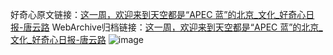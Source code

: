 好奇心原文链接：[这一周，欢迎来到天空都是“APEC 蓝”的北京_文化_好奇心日报-唐云路](https://www.qdaily.com/articles/3244.html)
WebArchive归档链接：[这一周，欢迎来到天空都是“APEC 蓝”的北京_文化_好奇心日报-唐云路](http://web.archive.org/web/20190623151727/https://www.qdaily.com/articles/3244.html)
![image](http://ww3.sinaimg.cn/large/007d5XDply1g3v6vdpnd5j30u058ob29)